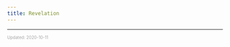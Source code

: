 ```yaml
---
title: Revelation
---
```


---

<sup><sub><font color="#a6a6a6">Updated: 2020-10-11</font></sub></sup>
